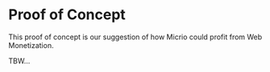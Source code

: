 # Proof of Concept

This proof of concept is our suggestion of how Micrio could profit from Web Monetization.

TBW...

